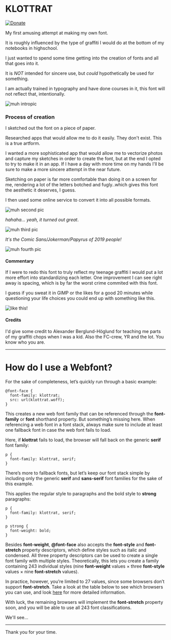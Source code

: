 # KLOTTRAT
[![Donate](https://img.shields.io/badge/Donate-PayPal-green.svg)](https://www.paypal.com/pools/c/83Kuv5N5xA)

My first amusing attempt at making my own font. 

It is roughly influenced by the type of graffiti I would do at the bottom of my notebooks in highschool.

I just wanted to spend some time getting into the creation of fonts and all that goes into it. 

It is *NOT* intended for sincere use, but *could* hypothetically be used for something.

I am actually trained in typography and have done courses in it, this font will not reflect that, intentionally.

![muh intropic](https://github.com/dotMavriQ/KLOTTRAT/blob/master/Klottrat_1.png?raw=true)

### Process of creation
I sketched out the font on a piece of paper. 

Researched apps that would allow me to do it easily. They don't exist. This is a true artform. 

I wanted a more sophisticated app that would allow me to vectorize photos and capture my sketches in order to create the font,
but at the end I opted to try to make it in an app.
If I have a day with more time on my hands I'll be sure to make a more sincere attempt in the near future.

Sketching on paper is far more comfortable than doing it on a screen for me, 
rendering a lot of the letters botched and fugly..which gives this font the aesthetic it deserves, I guess.

I then used some online service to convert it into all possible formats.

![muh second pic](https://github.com/dotMavriQ/KLOTTRAT/blob/master/Klottrat_2.png?raw=true)

*hahaha... yeah, it turned out _great_*.

![muh third pic](https://github.com/dotMavriQ/KLOTTRAT/blob/master/Klottrat_3.png?raw=true)

*It's the Comic Sans/Jokerman/Papyrus of 2019 people!*

![muh fourth pic](https://github.com/dotMavriQ/KLOTTRAT/blob/master/Klottrat_4.png?raw=true)


#### Commentary
If I were to redo this font to truly reflect my teenage graffiti I would put a lot more effort into standardizing each letter. 
One improvement I can see right away is spacing, which is by far the worst crime commited with this font. 

I guess if you sweat it in GIMP or the likes for a good 20 minutes while questioning your life choices you could end up with something like this.

![like this!](https://github.com/dotMavriQ/KLOTTRAT/blob/master/dotmavriqKLOTTER.jpg?raw=true)



#### Credits

I'd give some credit to Alexander Berglund-Höglund for teaching me parts of my graffiti chops when I was a kid.
Also the FC-crew, YR and the lot. You know who you are.



----

# How do I use a Webfont?



<section class="content-wrapper" style="overflow: visible;">

<div itemprop="articleBody" id="article-body" class="text-copy bodyCopy auto">

For the sake of completeness, let’s quickly run through a basic example:

    @font-face {
      font-family: klottrat;
      src: url(klottrat.woff);
    }

This creates a new web font family that can be referenced through the **font-family** or **font** shorthand property. But something’s missing here. When referencing a web font in a font stack, always make sure to include at least one fallback font in case the web font fails to load. 

Here, if **klottrat** fails to load, the browser will fall back on the generic **serif** font family:

    p {
      font-family: klottrat, serif;
    }

There’s more to fallback fonts, but let’s keep our font stack simple by including only the generic **serif** and **sans-serif** font families for the sake of this example.

This applies the regular style to paragraphs and the bold style to **strong** paragraphs:

    p {
      font-family: klottrat, serif;
    }

    p strong {
      font-weight: bold;
    }

Besides **font-weight**, **@font-face** also accepts the **font-style** and **font-stretch** property descriptors, which define styles such as italic and condensed. All three property descriptors can be used to create a single font family with multiple styles. Theoretically, this lets you create a family containing 243 individual styles (nine **font-weight** values × three **font-style** values × nine **font-stretch** values).

In practice, however, you’re limited to 27 values, since some browsers don’t support **font-stretch**. Take a look at the table below to see which browsers you can use, and look [here](http://caniuse.com/#search=font-stretch) for more detailed information.


With luck, the remaining browsers will implement the **font-stretch** property soon, and you will be able to use all 243 font classifications.

We'll see...

---

Thank you for your time.
